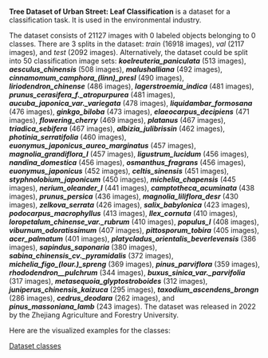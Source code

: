 **Tree Dataset of Urban Street: Leaf Classification** is a dataset for a classification task. It is used in the environmental industry. 

The dataset consists of 21127 images with 0 labeled objects belonging to 0 classes. There are 3 splits in the dataset: *train* (16918 images), *val* (2117 images), and *test* (2092 images). Alternatively, the dataset could be split into 50 classification image sets: ***koelreuteria_paniculata*** (513 images), ***aesculus_chinensis*** (508 images), ***malushalliana*** (492 images), ***cinnamomum_camphora_(linn)_presl*** (490 images), ***liriodendron_chinense*** (486 images), ***lagerstroemia_indica*** (481 images), ***prunus_cerasifera_f._atropurpurea*** (481 images), ***aucuba_japonica_var._variegata*** (478 images), ***liquidambar_formosana*** (476 images), ***ginkgo_biloba*** (473 images), ***elaeocarpus_decipiens*** (471 images), ***flowering_cherry*** (469 images), ***platanus*** (467 images), ***triadica_sebifera*** (467 images), ***albizia_julibrissin*** (462 images), ***photinia_serratifolia*** (460 images), ***euonymus_japonicus_aureo_marginatus*** (457 images), ***magnolia_grandiflora_l*** (457 images), ***ligustrum_lucidum*** (456 images), ***nandina_domestica*** (456 images), ***osmanthus_fragrans*** (456 images), ***euonymus_japonicus*** (452 images), ***celtis_sinensis*** (451 images), ***styphnolobium_japonicum*** (450 images), ***michelia_chapensis*** (445 images), ***nerium_oleander_l*** (441 images), ***camptotheca_acuminata*** (438 images), ***prunus_persica*** (436 images), ***magnolia_liliflora_desr*** (430 images), ***zelkova_serrata*** (426 images), ***salix_babylonica*** (423 images), ***podocarpus_macrophyllus*** (413 images), ***llex_cornuta*** (410 images), ***loropetalum_chinense_var._rubrum*** (410 images), ***populus_l*** (408 images), ***viburnum_odoratissimum*** (407 images), ***pittosporum_tobira*** (405 images), ***acer_palmatum*** (401 images), ***platycladus_orientalis_beverlevensis*** (386 images), ***sapindus_saponaria*** (380 images), ***sabina_chinensis_cv._pyramidalis*** (372 images), ***michelia_figo_(lour.)_spreng*** (369 images), ***pinus_parviflora*** (359 images), ***rhododendron__pulchrum*** (344 images), ***buxus_sinica_var._parvifolia*** (317 images), ***metasequoia_glyptostroboides*** (312 images), ***juniperus_chinensis_kaizuca*** (295 images), ***taxodium_ascendens_brongn*** (286 images), ***cedrus_deodara*** (262 images), and ***pinus_massoniana_lamb*** (243 images). The dataset was released in 2022 by the Zhejiang Agriculture and Forestry University.

Here are the visualized examples for the classes:

[Dataset classes](https://github.com/dataset-ninja/urban-street-leaf-classification/raw/main/visualizations/classes_preview.webm)
